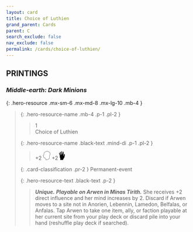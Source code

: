 ```yaml
---
layout: card
title: Choice of Luthien
grand_parent: Cards
parent: C
search_exclude: false
nav_exclude: false
permalink: /cards/choice-of-luthien/
---
```


## PRINTINGS


### _Middle-earth: Dark Minions_

{: .hero-resource .mx-sm-6 .mx-md-8 .mx-lg-10 .mb-4 }
> {: .hero-resource-name .mb-4 .p-1 .pl-2 }
> > <div class="card-mp">1</div>
> > <div class="card-name">Choice of Luthien</div>
>
> {: .hero-resource-name .black-text .mind-di .p-1 .pl-2 }
> > +2 ![](/assets/images/mind.svg) +2![](/assets/images/di.svg)
>
> {: .card-classification .pr-2 }
> Permanent-event
>
> {: .hero-resource-text .black-text .p-2 }
> > _**Unique.**_ ***Playable on Arwen in Minas Tirith.*** She receives +2 direct influence and her mind increases by 2. Discard if Arwen moves to a site not in Anorien, Lebennin, Lamedon, Belfalas, or Anfalas. Tap Arwen to take one item, ally, or faction playable at her current site from your play deck or discard pile into your hand (reshuffle play deck if searched).  
> 
